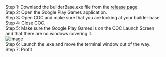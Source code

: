 Step 1: Downlaod the builderBase.exe file from the [release page](https://github.com/nicky1956/builderBase/releases/).  
Step 2: Open the Google Play Games application.  
Step 3: Open COC and make sure that you are looking at your builder base.  
Step 4: Close COC.  
Step 5: Make sure the Google Play Games is on the COC Launch Screen and that there are no windows covering it.  
![image](https://github.com/nicky1956/builderBase/assets/29514379/c09f63ca-920d-4050-977c-6966c68a6196)  
Step 6: Launch the .exe and move the terminal window out of the way.  
Step 7: Profit
